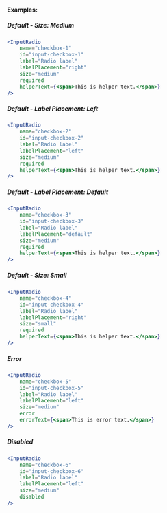 #### Examples:

##### Default - Size: Medium
```jsx padded
<InputRadio
    name="checkbox-1"
    id="input-checkbox-1"
    label="Radio label"
    labelPlacement="right"
    size="medium"
    required
    helperText={<span>This is helper text.</span>}
/>
```

##### Default - Label Placement: Left
```jsx padded
<InputRadio
    name="checkbox-2"
    id="input-checkbox-2"
    label="Radio label"
    labelPlacement="left"
    size="medium"
    required
    helperText={<span>This is helper text.</span>}
/>
```

##### Default - Label Placement: Default
```jsx padded
<InputRadio
    name="checkbox-3"
    id="input-checkbox-3"
    label="Radio label"
    labelPlacement="default"
    size="medium"
    required
    helperText={<span>This is helper text.</span>}
/>
```

##### Default - Size: Small
```jsx padded
<InputRadio
    name="checkbox-4"
    id="input-checkbox-4"
    label="Radio label"
    labelPlacement="right"
    size="small"
    required
    helperText={<span>This is helper text.</span>}
/>
```

##### Error
```jsx padded
<InputRadio
    name="checkbox-5"
    id="input-checkbox-5"
    label="Radio label"
    labelPlacement="left"
    size="medium"
    error
    errorText={<span>This is error text.</span>}
/>
```

##### Disabled
```jsx padded
<InputRadio
    name="checkbox-6"
    id="input-checkbox-6"
    label="Radio label"
    labelPlacement="left"
    size="medium"
    disabled
/>
```
